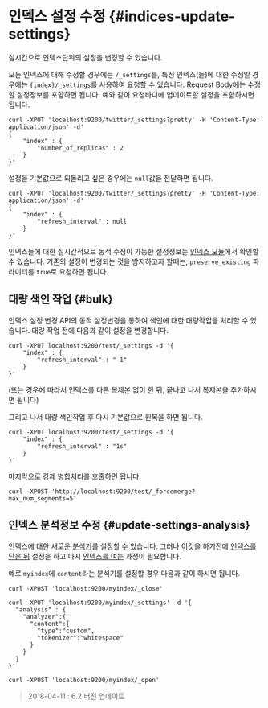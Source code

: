 # 인덱스 설정 수정 {#indices-update-settings}

실시간으로 인덱스단위의 설정을 변경할 수 있습니다.

모든 인덱스에 대해 수정할 경우에는 ```/_settings```를, 특정 인덱스(들)에 대한 수정일 경우에는 ```{index}/_settings```를 사용하여 요청할 수 있습니다. Request Body에는 수정할 설정정보를 포함하면 됩니다. 예와 같이 요청바디에 업데이트할 설정을 포함하시면 됩니다.

```
curl -XPUT 'localhost:9200/twitter/_settings?pretty' -H 'Content-Type: application/json' -d'
{
    "index" : {
        "number_of_replicas" : 2
    }
}'
```

설정을 기본값으로 되돌리고 싶은 경우에는 ```null```값을 전달하면 됩니다.

```
curl -XPUT 'localhost:9200/twitter/_settings?pretty' -H 'Content-Type: application/json' -d'
{
    "index" : {
        "refresh_interval" : null
    }
}'
```

인덱스들에 대한 실시간적으로 동적 수정이 가능한 설정정보는 [인덱스 모듈](index-modules.md)에서 확인할 수 있습니다. 기존의 설정이 변경되는 것을 방지하고자 할때는, ```preserve_existing``` 파라미터를 ```true```로 요청하면 됩니다.

## 대량 색인 작업 {#bulk}

인덱스 설정 변경 API의 동적 설정변경을 통하여 색인에 대한 대량작업을 처리할 수 있습니다. 대량 작업 전에 다음과 같이 설정을 변경합니다.

```
curl -XPUT localhost:9200/test/_settings -d '{
    "index" : {
        "refresh_interval" : "-1"
    }
}'
```

(또는 경우에 따라서 인덱스를 다른 복제본 없이 한 뒤, 끝나고 나서 복제본을 추가하시면 됩니다)

그리고 나서 대량 색인작업 후 다시 기본값으로 원복을 하면 됩니다.

```
curl -XPUT localhost:9200/test/_settings -d '{
    "index" : {
        "refresh_interval" : "1s"
    }
}'
```

마지막으로 강제 병합처리를 호출하면 됩니다.

```
curl -XPOST 'http://localhost:9200/test/_forcemerge?max_num_segments=5'
```

## 인덱스 분석정보 수정 {#update-settings-analysis}

인덱스에 대한 새로운 [분석기](analysis.md)를 설정할 수 있습니다. 그러나 이것을 하기전에 [인덱스를 닫은 뒤](indices-open-close.md) 설정을 하고 다시 [인덱스를 여는](indices-open-close.md) 과정이 필요합니다.

예로 ```myindex```에 ```content```라는 분석기를 설정할 경우 다음과 같이 하시면 됩니다.

```
curl -XPOST 'localhost:9200/myindex/_close'

curl -XPUT 'localhost:9200/myindex/_settings' -d '{
  "analysis" : {
    "analyzer":{
      "content":{
        "type":"custom",
        "tokenizer":"whitespace"
      }
    }
  }
}'

curl -XPOST 'localhost:9200/myindex/_open'
```

> 2018-04-11 : 6.2 버전 업데이트